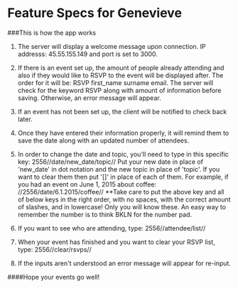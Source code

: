 # Feature Specs for Genevieve

###This is how the app works 

1. The server will display a welcome message upon connection. IP addresss: 45.55.155.149 and port is set to 3000.

2. If there is an event set up, the amount of people already attending and also if they would like to RSVP to the event will be displayed after. The order for it will be: RSVP first_name surname email. The server will check for the keyword RSVP along with amount of information before saving. Otherwise, an error message will appear. 

3. If an event has not been set up, the client will be notified to check back later. 

4. Once they have entered their information properly, it will remind them to save the date along with an updated number of attendees. 

5. In order to change the date and topic, you'll need to type in this specific key: 2556//date/new_date/topic//
   Put your new date in place of 'new_date' in dot notation and the new topic in place of 'topic'. If you want to clear them then put '[]' in place of each of them. For example, if you had an event on June 1, 2015 about coffee: //2556/date/6.1.2015/coffee//
    **Take care to put the above key and all of below keys in the right order, with no spaces, with the correct amount of slashes, and in lowercase! Only you will know these. An easy way to remember the number is to think BKLN for the number pad.

6. If you want to see who are attending, type: 2556//attendee/list//

7. When your event has finished and you want to clear your RSVP list, type: 2556//clear/rsvps//

8. If the inputs aren't understood an error message will appear for re-input. 


####Hope your events go well! 






